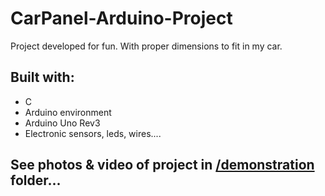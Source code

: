 # CarPanel-Arduino-Project
Project developed for fun. With proper dimensions to fit in my car.
## Built with:
  * C
  * Arduino environment
  * Arduino Uno Rev3
  * Electronic sensors, leds, wires....
## See photos & video of project in [/demonstration](https://github.com/marko-hudomal/CarPanel-Arduino-Project/tree/master/demonstration) folder...
